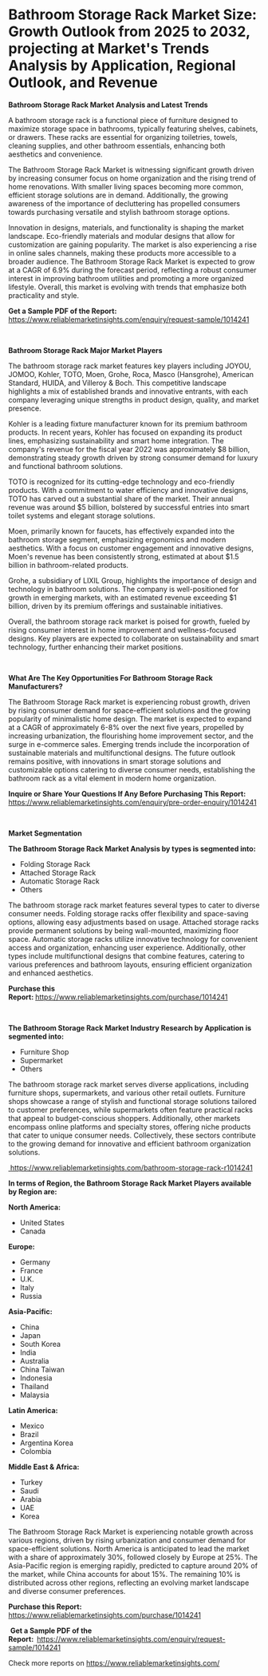 <p><h1>Bathroom Storage Rack Market Size: Growth Outlook from 2025 to 2032, projecting at Market's Trends Analysis by Application, Regional Outlook, and Revenue</h1></p><p><strong>Bathroom Storage Rack Market Analysis and Latest Trends</strong></p>
<p><p>A bathroom storage rack is a functional piece of furniture designed to maximize storage space in bathrooms, typically featuring shelves, cabinets, or drawers. These racks are essential for organizing toiletries, towels, cleaning supplies, and other bathroom essentials, enhancing both aesthetics and convenience.</p><p>The Bathroom Storage Rack Market is witnessing significant growth driven by increasing consumer focus on home organization and the rising trend of home renovations. With smaller living spaces becoming more common, efficient storage solutions are in demand. Additionally, the growing awareness of the importance of decluttering has propelled consumers towards purchasing versatile and stylish bathroom storage options.</p><p>Innovation in designs, materials, and functionality is shaping the market landscape. Eco-friendly materials and modular designs that allow for customization are gaining popularity. The market is also experiencing a rise in online sales channels, making these products more accessible to a broader audience. The Bathroom Storage Rack Market is expected to grow at a CAGR of 6.9% during the forecast period, reflecting a robust consumer interest in improving bathroom utilities and promoting a more organized lifestyle. Overall, this market is evolving with trends that emphasize both practicality and style.</p></p>
<p><strong>Get a Sample PDF of the Report:&nbsp;</strong> <a href="https://www.reliablemarketinsights.com/enquiry/request-sample/1014241?utm_campaign=2197&utm_medium=2&utm_source=Github&utm_content=ia&utm_term=06032025&utm_id=bathroom-storage-rack">https://www.reliablemarketinsights.com/enquiry/request-sample/1014241</a></p>
<p>&nbsp;</p>
<p><strong>Bathroom Storage Rack Major Market Players</strong></p>
<p><p>The bathroom storage rack market features key players including JOYOU, JOMOO, Kohler, TOTO, Moen, Grohe, Roca, Masco (Hansgrohe), American Standard, HUIDA, and Villeroy & Boch. This competitive landscape highlights a mix of established brands and innovative entrants, with each company leveraging unique strengths in product design, quality, and market presence.</p><p>Kohler is a leading fixture manufacturer known for its premium bathroom products. In recent years, Kohler has focused on expanding its product lines, emphasizing sustainability and smart home integration. The company's revenue for the fiscal year 2022 was approximately $8 billion, demonstrating steady growth driven by strong consumer demand for luxury and functional bathroom solutions.</p><p>TOTO is recognized for its cutting-edge technology and eco-friendly products. With a commitment to water efficiency and innovative designs, TOTO has carved out a substantial share of the market. Their annual revenue was around $5 billion, bolstered by successful entries into smart toilet systems and elegant storage solutions.</p><p>Moen, primarily known for faucets, has effectively expanded into the bathroom storage segment, emphasizing ergonomics and modern aesthetics. With a focus on customer engagement and innovative designs, Moen's revenue has been consistently strong, estimated at about $1.5 billion in bathroom-related products.</p><p>Grohe, a subsidiary of LIXIL Group, highlights the importance of design and technology in bathroom solutions. The company is well-positioned for growth in emerging markets, with an estimated revenue exceeding $1 billion, driven by its premium offerings and sustainable initiatives.</p><p>Overall, the bathroom storage rack market is poised for growth, fueled by rising consumer interest in home improvement and wellness-focused designs. Key players are expected to collaborate on sustainability and smart technology, further enhancing their market positions.</p></p>
<p>&nbsp;</p>
<p><strong>What Are The Key Opportunities For Bathroom Storage Rack Manufacturers?</strong></p>
<p><p>The Bathroom Storage Rack market is experiencing robust growth, driven by rising consumer demand for space-efficient solutions and the growing popularity of minimalistic home design. The market is expected to expand at a CAGR of approximately 6-8% over the next five years, propelled by increasing urbanization, the flourishing home improvement sector, and the surge in e-commerce sales. Emerging trends include the incorporation of sustainable materials and multifunctional designs. The future outlook remains positive, with innovations in smart storage solutions and customizable options catering to diverse consumer needs, establishing the bathroom rack as a vital element in modern home organization.</p></p>
<p><strong>Inquire or Share Your Questions If Any Before Purchasing This Report:</strong> <a href="https://www.reliablemarketinsights.com/enquiry/pre-order-enquiry/1014241?utm_campaign=2197&utm_medium=2&utm_source=Github&utm_content=ia&utm_term=06032025&utm_id=bathroom-storage-rack">https://www.reliablemarketinsights.com/enquiry/pre-order-enquiry/1014241</a></p>
<p>&nbsp;</p>
<p><strong>Market Segmentation</strong></p>
<p><strong>The Bathroom Storage Rack Market Analysis by types is segmented into:</strong></p>
<p><ul><li>Folding Storage Rack</li><li>Attached Storage Rack</li><li>Automatic Storage Rack</li><li>Others</li></ul></p>
<p><p>The bathroom storage rack market features several types to cater to diverse consumer needs. Folding storage racks offer flexibility and space-saving options, allowing easy adjustments based on usage. Attached storage racks provide permanent solutions by being wall-mounted, maximizing floor space. Automatic storage racks utilize innovative technology for convenient access and organization, enhancing user experience. Additionally, other types include multifunctional designs that combine features, catering to various preferences and bathroom layouts, ensuring efficient organization and enhanced aesthetics.</p></p>
<p><strong>Purchase this Report:&nbsp;</strong><a href="https://www.reliablemarketinsights.com/purchase/1014241?utm_campaign=2197&utm_medium=2&utm_source=Github&utm_content=ia&utm_term=06032025&utm_id=bathroom-storage-rack">https://www.reliablemarketinsights.com/purchase/1014241</a></p>
<p>&nbsp;</p>
<p><strong>The Bathroom Storage Rack Market Industry Research by Application is segmented into:</strong></p>
<p><ul><li>Furniture Shop</li><li>Supermarket</li><li>Others</li></ul></p>
<p><p>The bathroom storage rack market serves diverse applications, including furniture shops, supermarkets, and various other retail outlets. Furniture shops showcase a range of stylish and functional storage solutions tailored to customer preferences, while supermarkets often feature practical racks that appeal to budget-conscious shoppers. Additionally, other markets encompass online platforms and specialty stores, offering niche products that cater to unique consumer needs. Collectively, these sectors contribute to the growing demand for innovative and efficient bathroom organization solutions.</p></p>
<p><a href="https://www.reliablemarketinsights.com/bathroom-storage-rack-r1014241?utm_campaign=2197&utm_medium=2&utm_source=Github&utm_content=ia&utm_term=06032025&utm_id=bathroom-storage-rack">&nbsp;https://www.reliablemarketinsights.com/bathroom-storage-rack-r1014241</a></p>
<p><strong>In terms of Region, the Bathroom Storage Rack Market Players available by Region are:</strong></p>
<p>
    <p> <strong> North America: </strong>
        <ul>
            <li>United States</li>
            <li>Canada</li>
        </ul>
        </p> 
    <p> <strong> Europe: </strong>
        <ul>
            <li>Germany</li>
            <li>France</li>
            <li>U.K.</li>
            <li>Italy</li>
            <li>Russia</li>
        </ul>
        </p> 
    <p> <strong> Asia-Pacific: </strong>
        <ul>
            <li>China</li>
            <li>Japan</li>
            <li>South Korea</li>
            <li>India</li>
            <li>Australia</li>
            <li>China Taiwan</li>
            <li>Indonesia</li>
            <li>Thailand</li>
            <li>Malaysia</li>
        </ul>
        </p> 
    <p> <strong> Latin America: </strong>
        <ul>
            <li>Mexico</li>
            <li>Brazil</li>
            <li>Argentina Korea</li>
            <li>Colombia</li>
        </ul>
        </p> 
    <p> <strong> Middle East & Africa: </strong>
        <ul>
            <li>Turkey</li>
            <li>Saudi</li>
            <li>Arabia</li>
            <li>UAE</li>
            <li>Korea</li>
        </ul>
    </p>
    </p>
<p><p>The Bathroom Storage Rack Market is experiencing notable growth across various regions, driven by rising urbanization and consumer demand for space-efficient solutions. North America is anticipated to lead the market with a share of approximately 30%, followed closely by Europe at 25%. The Asia-Pacific region is emerging rapidly, predicted to capture around 20% of the market, while China accounts for about 15%. The remaining 10% is distributed across other regions, reflecting an evolving market landscape and diverse consumer preferences.</p></p>
<p><strong>Purchase this Report: </strong><a href="https://www.reliablemarketinsights.com/purchase/1014241?utm_campaign=2197&utm_medium=2&utm_source=Github&utm_content=ia&utm_term=06032025&utm_id=bathroom-storage-rack">https://www.reliablemarketinsights.com/purchase/1014241</a></p>
<p>&nbsp;<strong>Get a Sample PDF of the Report:&nbsp;&nbsp;</strong><a href="https://www.reliablemarketinsights.com/enquiry/request-sample/1014241?utm_campaign=2197&utm_medium=2&utm_source=Github&utm_content=ia&utm_term=06032025&utm_id=bathroom-storage-rack">https://www.reliablemarketinsights.com/enquiry/request-sample/1014241</a></p>
<p><strong></strong></p>
<p>Check more reports on <a href="https://www.reliablemarketinsights.com/?utm_campaign=2197&utm_medium=2&utm_source=Github&utm_content=ia&utm_term=06032025&utm_id=bathroom-storage-rack">https://www.reliablemarketinsights.com/</a></p>